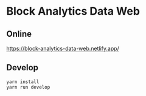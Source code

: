 # Block Analytics Data Web

## Online

https://block-analytics-data-web.netlify.app/

## Develop

```
yarn install
yarn run develop
```
